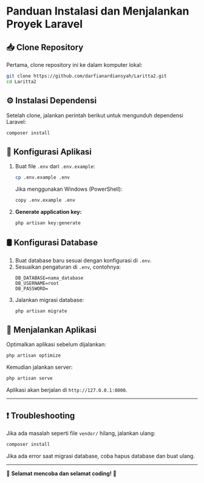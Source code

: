 # Panduan Instalasi dan Menjalankan Proyek Laravel

## 📥 Clone Repository

Pertama, clone repository ini ke dalam komputer lokal:

```sh
git clone https://github.com/darfianardiansyah/Laritta2.git
cd Laritta2
```

## ⚙️ Instalasi Dependensi

Setelah clone, jalankan perintah berikut untuk mengunduh dependensi Laravel:

```sh
composer install
```

## 🔑 Konfigurasi Aplikasi

1. Buat file `.env` dari `.env.example`:

    ```sh
    cp .env.example .env
    ```

    Jika menggunakan Windows (PowerShell):

    ```sh
    copy .env.example .env
    ```

2. **Generate application key:**
    ```sh
    php artisan key:generate
    ```

## 🛢️ Konfigurasi Database

1. Buat database baru sesuai dengan konfigurasi di `.env`.
2. Sesuaikan pengaturan di `.env`, contohnya:
    ```env
    DB_DATABASE=nama_database
    DB_USERNAME=root
    DB_PASSWORD=
    ```
3. Jalankan migrasi database:
    ```sh
    php artisan migrate
    ```

## 🚀 Menjalankan Aplikasi

Optimalkan aplikasi sebelum dijalankan:

```sh
php artisan optimize
```

Kemudian jalankan server:

```sh
php artisan serve
```

Aplikasi akan berjalan di `http://127.0.0.1:8000`.

---

## ❗ Troubleshooting

Jika ada masalah seperti file `vendor/` hilang, jalankan ulang:

```sh
composer install
```

Jika ada error saat migrasi database, coba hapus database dan buat ulang.

---

🎉 **Selamat mencoba dan selamat coding!** 🚀
